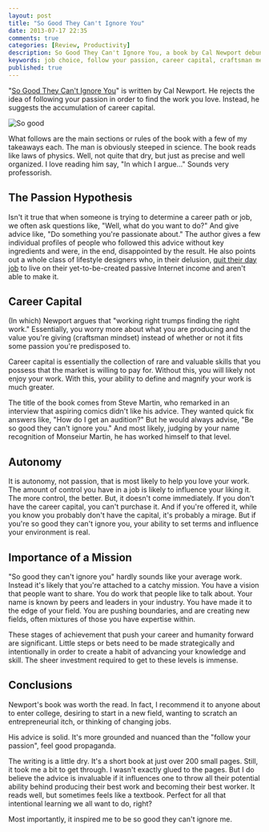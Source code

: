 ```yaml
---
layout: post
title: "So Good They Can't Ignore You"
date: 2013-07-17 22:35
comments: true
categories: [Review, Productivity]
description: So Good They Can't Ignore You, a book by Cal Newport debunks for the follow your passion mindset and helps you find the job you'll love.
keywords: job choice, follow your passion, career capital, craftsman mentality
published: true
---
```


"[So Good They Can't Ignore You](http://www.amazon.com/gp/product/1455509124/ref=as_li_ss_tl?ie=UTF8&camp=1789&creative=390957&creativeASIN=1455509124&linkCode=as2&tag=jaktre-20)" is written by Cal Newport.  He rejects the idea of following your passion in order to find the work you love.  Instead, he suggests the accumulation of career capital.

![So good](http://i.imgur.com/VWjzM2c.jpg)

<!--more-->

What follows are the main sections or rules of the book with a few of my takeaways each.  The man is obviously steeped in science.  The book reads like laws of physics.  Well, not quite that dry, but just as precise and well organized.  I love reading him say, "In which I argue..."  Sounds very professorish.

## The Passion Hypothesis

Isn't it true that when someone is trying to determine a career path or job, we often ask questions like, "Well, what do you want to do?" And give advice like, "Do something you're passionate about."  The author gives a few individual profiles of people who followed this advice without key ingredients and were, in the end, disappointed by the result.  He also points out a whole class of lifestyle designers who, in their delusion, [quit their day job](http://jaketrent.com/post/quitter-review/) to live on their yet-to-be-created passive Internet income and aren't able to make it.

## Career Capital

(In which) Newport argues that "working right trumps finding the right work."  Essentially, you worry more about what you are producing and the value you're giving (craftsman mindset) instead of whether or not it fits some passion you're predisposed to.

Career capital is essentially the collection of rare and valuable skills that you possess that the market is willing to pay for.  Without this, you will likely not enjoy your work.  With this, your ability to define and magnify your work is much greater.

The title of the book comes from Steve Martin, who remarked in an interview that aspiring comics didn't like his advice.  They wanted quick fix answers like, "How do I get an audition?"  But he would always advise, "Be so good they can't ignore you."  And most likely, judging by your name recognition of Monseiur Martin, he has worked himself to that level.

## Autonomy

It is autonomy, not passion, that is most likely to help you love your work.  The amount of control you have in a job is likely to influence your liking it.  The more control, the better.  But, it doesn't come immediately.  If you don't have the career capital, you can't purchase it.  And if you're offered it, while you know you probably don't have the capital, it's probably a mirage.  But if you're so good they can't ignore you, your ability to set terms and influence your environment is real.

## Importance of a Mission

"So good they can't ignore you" hardly sounds like your average work.  Instead it's likely that you're attached to a catchy mission.  You have a vision that people want to share.  You do work that people like to talk about.  Your name is known by peers and leaders in your industry.  You have made it to the edge of your field.  You are pushing boundaries, and are creating new fields, often mixtures of those you have expertise within.

These stages of achievement that push your career and humanity forward are significant.  Little steps or bets need to be made strategically and intentionally in order to create a habit of advancing your knowledge and skill.  The sheer investment required to get to these levels is immense.

## Conclusions

Newport's book was worth the read.  In fact, I recommend it to anyone about to enter college, desiring to start in a new field, wanting to scratch an entrepreneurial itch, or thinking of changing jobs.

His advice is solid.  It's more grounded and nuanced than the "follow your passion", feel good propaganda.

The writing is a little dry.  It's a short book at just over 200 small pages.  Still, it took me a bit to get through.  I wasn't exactly glued to the pages.  But I do believe the advice is invaluable if it influences one to throw all their potential ability behind producing their best work and becoming their best worker.  It reads well, but sometimes feels like a textbook.  Perfect for all that intentional learning we all want to do, right?

Most importantly, it inspired me to be so good they can't ignore me.